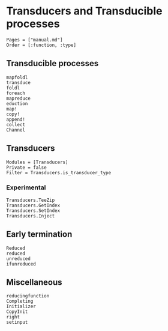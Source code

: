 # Transducers and Transducible processes

```@index
Pages = ["manual.md"]
Order = [:function, :type]
```

## Transducible processes

```@docs
mapfoldl
transduce
foldl
foreach
mapreduce
eduction
map!
copy!
append!
collect
Channel
```

## Transducers

```@autodocs
Modules = [Transducers]
Private = false
Filter = Transducers.is_transducer_type
```

### Experimental

```@docs
Transducers.TeeZip
Transducers.GetIndex
Transducers.SetIndex
Transducers.Inject
```

## Early termination

```@docs
Reduced
reduced
unreduced
ifunreduced
```

## Miscellaneous

```@docs
reducingfunction
Completing
Initializer
CopyInit
right
setinput
```
